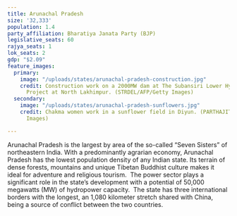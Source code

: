 ```yaml
---
title: Arunachal Pradesh
size: '32,333'
population: 1.4
party_affiliation: Bharatiya Janata Party (BJP)
legislative_seats: 60
rajya_seats: 1
lok_seats: 2
gdp: "$2.09"
feature_images:
  primary:
    image: "/uploads/states/arunachal-pradesh-construction.jpg"
    credit: Construction work on a 2000MW dam at The Subansiri Lower Hydroelectric
      Project at North Lakhimpur. (STRDEL/AFP/Getty Images)
  secondary:
    image: "/uploads/states/arunachal-pradesh-sunflowers.jpg"
    credit: Chakma women work in a sunflower field in Diyun. (PARTHAJIT DATTA/AFP/Getty
      Images)

---
```

Arunachal Pradesh is the largest by area of the so-called “Seven Sisters” of northeastern India. With a predominantly agrarian economy, Arunachal Pradesh has the lowest population density of any Indian state. Its terrain of dense forests, mountains and unique Tibetan Buddhist culture makes it ideal for adventure and religious tourism.  The power sector plays a significant role in the state’s development with a potential of 50,000 megawatts (MW) of hydropower capacity.  The state has three international borders with the longest, an 1,080 kilometer stretch shared with China, being a source of conflict between the two countries.
